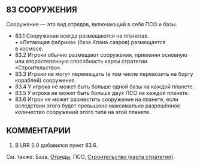 83 СООРУЖЕНИЯ
---

Сооружение — это вид отрядов, включающий в себя ПСО и базы.
* 83.1 Сооружения всегда размещаются на планетах.  
•  «Летающая фабрика» (база Клана сааров) размещается в космосе.
* 83.2 Игроки обычно размещают сооружения, применяя основную или второстепенную способность карты стратегии «Строительство».
* 83.3 Игроки не могут перемещать (в том числе перевозить на борту кораблей) сооружения.
* 83.4 У игрока не может быть больше одной базы на каждой планете.
* 83.5 У игрока не может быть больше двух ПСО на каждой планете.
* 83.6 Игрок не может разместить сооружение на планете, если вследствии этого будет превышено максимально разрешённое количество сооружений этого типа на этой планете.

КОММЕНТАРИИ
---
1) В LRR 2.0 добавился пункт 83.6.

См. также: База, [Отряды](units.md), ПСО, [Строительство (карта стратегии)](construction_sc.md).
